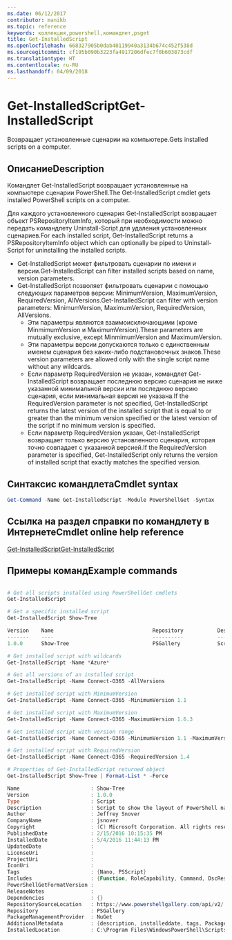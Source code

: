 ```yaml
---
ms.date: 06/12/2017
contributor: manikb
ms.topic: reference
keywords: коллекция,powershell,командлет,psget
title: Get-InstalledScript
ms.openlocfilehash: 668327905b0dab40119940a3134b674c452f538d
ms.sourcegitcommit: cf195b090b3223fa4917206dfec7f0b603873cdf
ms.translationtype: HT
ms.contentlocale: ru-RU
ms.lasthandoff: 04/09/2018
---
```

# <a name="get-installedscript"></a><span data-ttu-id="027a1-103">Get-InstalledScript</span><span class="sxs-lookup"><span data-stu-id="027a1-103">Get-InstalledScript</span></span>

<span data-ttu-id="027a1-104">Возвращает установленные сценарии на компьютере.</span><span class="sxs-lookup"><span data-stu-id="027a1-104">Gets installed scripts on a computer.</span></span>

## <a name="description"></a><span data-ttu-id="027a1-105">Описание</span><span class="sxs-lookup"><span data-stu-id="027a1-105">Description</span></span>

<span data-ttu-id="027a1-106">Командлет Get-InstalledScript возвращает установленные на компьютере сценарии PowerShell.</span><span class="sxs-lookup"><span data-stu-id="027a1-106">The Get-InstalledScript cmdlet gets installed PowerShell scripts on a computer.</span></span>

<span data-ttu-id="027a1-107">Для каждого установленного сценария Get-InstalledScript возвращает объект PSRepositoryItemInfo, который при необходимости можно передать командлету Uninstall-Script для удаления установленных сценариев.</span><span class="sxs-lookup"><span data-stu-id="027a1-107">For each installed script, Get-InstalledScript returns a PSRepositoryItemInfo object which can optionally be piped to Uninstall-Script for uninstalling the installed scripts.</span></span>

- <span data-ttu-id="027a1-108">Get-InstalledScript может фильтровать сценарии по имени и версии.</span><span class="sxs-lookup"><span data-stu-id="027a1-108">Get-InstalledScript can filter installed scripts based on name, version parameters.</span></span>
- <span data-ttu-id="027a1-109">Get-InstalledScript позволяет фильтровать сценарии с помощью следующих параметров версии: MinimumVersion, MaximumVersion, RequiredVersion, AllVersions.</span><span class="sxs-lookup"><span data-stu-id="027a1-109">Get-InstalledScript can filter with version parameters: MinimumVersion, MaximumVersion, RequiredVersion, AllVersions.</span></span>
  - <span data-ttu-id="027a1-110">Эти параметры являются взаимоисключающими (кроме MinmimumVersion и MaximumVersion).</span><span class="sxs-lookup"><span data-stu-id="027a1-110">These parameters are mutually exclusive, except MinmimumVersion and MaximumVersion.</span></span>
  - <span data-ttu-id="027a1-111">Эти параметры версии допускаются только с единственным именем сценария без каких-либо подстановочных знаков.</span><span class="sxs-lookup"><span data-stu-id="027a1-111">These version parameters are allowed only with the single script name without any wildcards.</span></span>
  - <span data-ttu-id="027a1-112">Если параметр RequiredVersion не указан, командлет Get-InstalledScript возвращает последнюю версию сценария не ниже указанной минимальной версии или последнюю версию сценария, если минимальная версия не указана.</span><span class="sxs-lookup"><span data-stu-id="027a1-112">If the RequiredVersion parameter is not specified, Get-InstalledScript returns the latest version of the installed script that is equal to or greater than the minimum version specified or the latest version of the script if no minimum version is specified.</span></span>
  - <span data-ttu-id="027a1-113">Если параметр RequiredVersion указан, Get-InstalledScript возвращает только версию установленного сценария, которая точно совпадает с указанной версией.</span><span class="sxs-lookup"><span data-stu-id="027a1-113">If the RequiredVersion parameter is specified, Get-InstalledScript only returns the version of installed script that exactly matches the specified version.</span></span>

## <a name="cmdlet-syntax"></a><span data-ttu-id="027a1-114">Синтаксис командлета</span><span class="sxs-lookup"><span data-stu-id="027a1-114">Cmdlet syntax</span></span>

```powershell
Get-Command -Name Get-InstalledScript -Module PowerShellGet -Syntax
```

## <a name="cmdlet-online-help-reference"></a><span data-ttu-id="027a1-115">Ссылка на раздел справки по командлету в Интернете</span><span class="sxs-lookup"><span data-stu-id="027a1-115">Cmdlet online help reference</span></span>

[<span data-ttu-id="027a1-116">Get-InstalledScript</span><span class="sxs-lookup"><span data-stu-id="027a1-116">Get-InstalledScript</span></span>](http://go.microsoft.com/fwlink/?LinkId=619790)

## <a name="example-commands"></a><span data-ttu-id="027a1-117">Примеры команд</span><span class="sxs-lookup"><span data-stu-id="027a1-117">Example commands</span></span>

```powershell

# Get all scripts installed using PowerShellGet cmdlets
Get-InstalledScript

# Get a specific installed script
Get-InstalledScript Show-Tree

Version    Name                                Repository           Description
-------    ----                                ----------           -----------
1.0.0      Show-Tree                           PSGallery            Script to show the layout of PowerShell namespaces (Tr...

# Get installed script with wildcards
Get-InstalledScript -Name *Azure*

# Get all versions of an installed script
Get-InstalledScript -Name Connect-O365 -AllVersions

# Get installed script with MinimumVersion
Get-InstalledScript -Name Connect-O365 -MinimumVersion 1.1

# Get installed script with MaximumVersion
Get-InstalledScript -Name Connect-O365 -MaximumVersion 1.6.3

# Get installed script with version range
Get-InstalledScript -Name Connect-O365 -MinimumVersion 1.1 -MaximumVersion 1.6.3

# Get installed script with RequiredVersion
Get-InstalledScript -Name Connect-O365 -RequiredVersion 1.4

# Properties of Get-InstalledScript returned object
Get-InstalledScript Show-Tree | Format-List * -Force

Name                       : Show-Tree
Version                    : 1.0.0
Type                       : Script
Description                : Script to show the layout of PowerShell namespaces (Trees) using ASCII
Author                     : Jeffrey Snover
CompanyName                : jsnover
Copyright                  : (C) Microsoft Corporation. All rights reserved.
PublishedDate              : 2/15/2016 10:15:35 PM
InstalledDate              : 5/4/2016 11:44:13 PM
UpdatedDate                :
LicenseUri                 :
ProjectUri                 :
IconUri                    :
Tags                       : {Nano, PSScript}
Includes                   : {Function, RoleCapability, Command, DscResource...}
PowerShellGetFormatVersion :
ReleaseNotes               :
Dependencies               : {}
RepositorySourceLocation   : https://www.powershellgallery.com/api/v2/
Repository                 : PSGallery
PackageManagementProvider  : NuGet
AdditionalMetadata         : {description, installeddate, tags, PackageManagementProvider...}
InstalledLocation          : C:\Program Files\WindowsPowerShell\Scripts


```